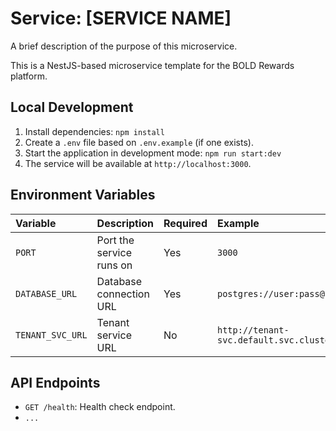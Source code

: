 # Service: [SERVICE NAME]

A brief description of the purpose of this microservice.

This is a NestJS-based microservice template for the BOLD Rewards platform.

## Local Development

1.  Install dependencies: `npm install`
2.  Create a `.env` file based on `.env.example` (if one exists).
3.  Start the application in development mode: `npm run start:dev`
4.  The service will be available at `http://localhost:3000`.

## Environment Variables

| Variable | Description | Required | Example |
| :--- | :--- | :--- | :--- |
| `PORT` | Port the service runs on | Yes | `3000` |
| `DATABASE_URL` | Database connection URL | Yes | `postgres://user:pass@host:port/db` |
| `TENANT_SVC_URL`| Tenant service URL | No | `http://tenant-svc.default.svc.cluster.local` |

## API Endpoints

-   `GET /health`: Health check endpoint.
-   `...`